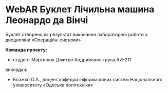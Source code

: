 # WebAR Буклет Лічильна машина Леонардо да Вінчі
Буклет створено як результат виконання лабораторної роботи з дисципліни
«Операційні системи»

**Команда проекту:** 
+ студент Мартинюк Дмитро Андрийович група АИ-211


викладач: 
+ Блажко О.А., доцент кафедри інформаційних систем Національного
університету «Одеська політехніка»
